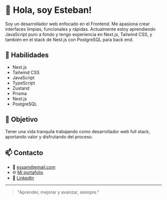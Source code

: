# 👋 Hola, soy Esteban!

Soy un desarrollador web enfocado en el Frontend. Me apasiona crear interfaces limpias, funcionales y rápidas. Actualmente estoy aprendiendo JavaScript puro a fondo y tengo experiencia en Next.js, Tailwind CSS, y también en el stack de Nest.js con PostgreSQL para back end.

## 🚀 Habilidades
- Next.js
- Tailwind CSS
- JavaScript
- TypeScript
- Zustand
- Prisma
- Nest.js
- PostgreSQL

## 🎯 Objetivo
Tener una vida tranquila trabajando como desarrollador web full stack, aportando valor y disfrutando del proceso.

## 📫 Contacto
- 📧 essam@email.com
- 🌐 [Mi portafolio](https://mi-portafolio.com)
- 💼 [LinkedIn](www.linkedin.com/in/essamdev)

---

> "Aprender, mejorar y avanzar, siempre."


